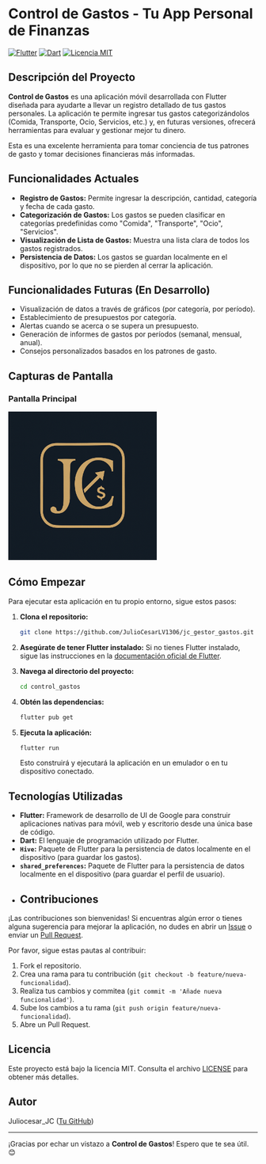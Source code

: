 # Control de Gastos - Tu App Personal de Finanzas

[![Flutter](https://img.shields.io/badge/Flutter-%2302569B.svg?style=for-the-badge&logo=flutter&logoColor=white)](https://flutter.dev)
[![Dart](https://img.shields.io/badge/Dart-%230175C2.svg?style=for-the-badge&logo=dart&logoColor=white)](https://dart.dev)
[![Licencia MIT](https://img.shields.io/badge/License-MIT-yellow.svg)](https://opensource.org/licenses/MIT)
## Descripción del Proyecto

**Control de Gastos** es una aplicación móvil desarrollada con Flutter diseñada para ayudarte a llevar un registro detallado de tus gastos personales. La aplicación te permite ingresar tus gastos categorizándolos (Comida, Transporte, Ocio, Servicios, etc.) y, en futuras versiones, ofrecerá herramientas para evaluar y gestionar mejor tu dinero.

Esta es una excelente herramienta para tomar conciencia de tus patrones de gasto y tomar decisiones financieras más informadas.

## Funcionalidades Actuales

* **Registro de Gastos:** Permite ingresar la descripción, cantidad, categoría y fecha de cada gasto.
* **Categorización de Gastos:** Los gastos se pueden clasificar en categorías predefinidas como "Comida", "Transporte", "Ocio", "Servicios".
* **Visualización de Lista de Gastos:** Muestra una lista clara de todos los gastos registrados.
* **Persistencia de Datos:** Los gastos se guardan localmente en el dispositivo, por lo que no se pierden al cerrar la aplicación.

## Funcionalidades Futuras (En Desarrollo)

* Visualización de datos a través de gráficos (por categoría, por período).
* Establecimiento de presupuestos por categoría.
* Alertas cuando se acerca o se supera un presupuesto.
* Generación de informes de gastos por períodos (semanal, mensual, anual).
* Consejos personalizados basados en los patrones de gasto.


## Capturas de Pantalla

### Pantalla Principal
<img src="assets/img/logo1.png" width="300">


## Cómo Empezar

Para ejecutar esta aplicación en tu propio entorno, sigue estos pasos:

1.  **Clona el repositorio:**
    ```bash
    git clone https://github.com/JulioCesarLV1306/jc_gestor_gastos.git
    ```

2.  **Asegúrate de tener Flutter instalado:**
    Si no tienes Flutter instalado, sigue las instrucciones en la [documentación oficial de Flutter](https://flutter.dev/docs/get-started/install).

3.  **Navega al directorio del proyecto:**
    ```bash
    cd control_gastos
    ```

4.  **Obtén las dependencias:**
    ```bash
    flutter pub get
    ```

5.  **Ejecuta la aplicación:**
    ```bash
    flutter run
    ```

    Esto construirá y ejecutará la aplicación en un emulador o en tu dispositivo conectado.

## Tecnologías Utilizadas

* **Flutter:** Framework de desarrollo de UI de Google para construir aplicaciones nativas para móvil, web y escritorio desde una única base de código.
* **Dart:** El lenguaje de programación utilizado por Flutter.
* **`Hive`:** Paquete de Flutter para la persistencia de datos localmente en el dispositivo (para guardar los gastos).
* **`shared_preferences`:** Paquete de Flutter para la persistencia de datos localmente en el dispositivo (para guardar el perfil de usuario).
* ## Contribuciones

¡Las contribuciones son bienvenidas! Si encuentras algún error o tienes alguna sugerencia para mejorar la aplicación, no dudes en abrir un [Issue](https://github.com/[TuNombreDeUsuario]/[NombreDeTuRepositorio]/issues) o enviar un [Pull Request](https://github.com/[TuNombreDeUsuario]/[NombreDeTuRepositorio]/pulls).

Por favor, sigue estas pautas al contribuir:

1.  Fork el repositorio.
2.  Crea una rama para tu contribución (`git checkout -b feature/nueva-funcionalidad`).
3.  Realiza tus cambios y commitea (`git commit -m 'Añade nueva funcionalidad'`).
4.  Sube los cambios a tu rama (`git push origin feature/nueva-funcionalidad`).
5.  Abre un Pull Request.

## Licencia

Este proyecto está bajo la licencia MIT. Consulta el archivo [LICENSE](LICENSE) para obtener más detalles.

## Autor

Juliocesar_JC ([Tu GitHub](https://github.com/JulioCesarLV1306))

---

¡Gracias por echar un vistazo a **Control de Gastos**! Espero que te sea útil. 😊
